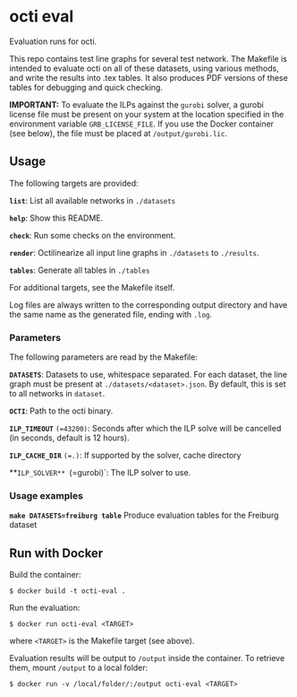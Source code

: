 # octi eval

Evaluation runs for octi.

This repo contains test line graphs for several test network. The Makefile is intended to evaluate octi on all of these datasets, using various methods, and write the results into .tex tables. It also produces PDF versions of these tables for debugging and quick checking.

**IMPORTANT:** To evaluate the ILPs against the `gurobi` solver, a gurobi license file must be present on your system at the location specified in the environment variable `GRB_LICENSE_FILE`. If you use the Docker container (see below), the file must be placed at `/output/gurobi.lic`.

## Usage

The following targets are provided:

**`list`**: List all available networks in `./datasets`

**`help`**: Show this README.

**`check`**: Run some checks on the environment.

**`render`**: Octilinearize all input line graphs in `./datasets` to `./results`.

**`tables`**: Generate all tables in `./tables`

For additional targets, see the Makefile itself.

Log files are always written to the corresponding output directory and have the same name as the generated file, ending with `.log`.

### Parameters

The following parameters are read by the Makefile:

**`DATASETS`**: Datasets to use, whitespace separated. For each dataset, the line graph must be present at `./datasets/<dataset>.json`. By default, this is set to all networks in `dataset`.

**`OCTI`**: Path to the octi binary.

**`ILP_TIMEOUT`** `(=43200)`: Seconds after which the ILP solve will be cancelled (in seconds, default is 12 hours).

**`ILP_CACHE_DIR`** `(=.)`: If supported by the solver, cache directory

**`ILP_SOLVER** `(=gurobi)`: The ILP solver to use.

### Usage examples

**`make DATASETS=freiburg table`**
Produce evaluation tables for the Freiburg dataset

## Run with Docker

Build the container:

    $ docker build -t octi-eval .

Run the evaluation:

    $ docker run octi-eval <TARGET>

where `<TARGET>` is the Makefile target (see above).

Evaluation results will be output to `/output` inside the container. To retrieve them, mount `/output` to a local folder:

    $ docker run -v /local/folder/:/output octi-eval <TARGET>
